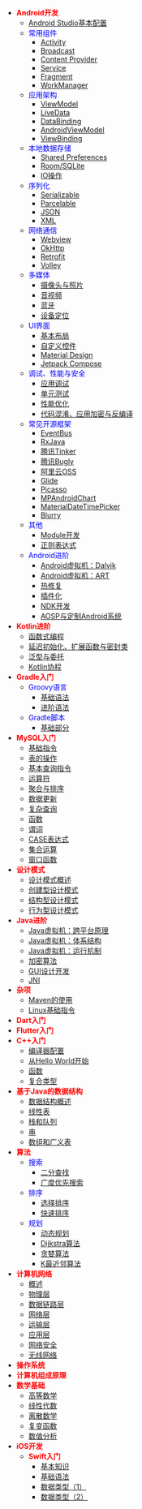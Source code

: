 * <font color=red>**Android开发**</font>
  * [Android Studio基本配置](Android/config.md)
  * <font color=blue>常用组件</font>
    * [Activity](Android/activity.md)
    * [Broadcast](Android/broadcast.md)
    * [Content Provider](Android/contpro.md)
    * [Service](Android/service.md)
    * [Fragment](Android/fg.md)
    * [WorkManager](Android/wm.md)
  * <font color=blue>应用架构</font>
    * [ViewModel](Android/vm.md)
    * [LiveData](Android/ld.md)
    * [DataBinding](Android/db.md)
    * [AndroidViewModel](Android/avm.md)
    * [ViewBinding](Android/vb.md)
  * <font color=blue>本地数据存储</font>
    * [Shared Preferences](Android/sp.md)
    * [Room/SQLite](Android/room.md)
    * [IO操作](Android/io.md)
  * <font color=blue>序列化</font>
    * [Serializable](Android/serial.md)
    * [Parcelable](Android/parcel.md)
    * [JSON](Android/json.md)
    * [XML](Android/xml.md)
  * <font color=blue>网络通信</font>
    * [Webview](Android/wv.md)
    * [OkHttp](Android/oh.md)
    * [Retrofit](Android/retr.md)
    * [Volley](Android/volley.md)
  * <font color=blue>多媒体</font>
    * [摄像头与照片](Android/photo.md)
    * [音视频](Android/msc.md)
    * [蓝牙](Android/bt.md)
    * [设备定位](Android/ndk.md)
  * <font color=blue>UI界面</font>
    * [基本布局](Android/lo.md)
    * [自定义控件](Android/controller.md)
    * [Material Design](Android/md.md)
    * [Jetpack Compose](Android/jc.md)
  * <font color=blue>调试、性能与安全</font>
    * [应用调试](Android/debug.md)
    * [单元测试](Android/unit.md)
    * [性能优化](Android/perf.md)
    * [代码混淆、应用加密与反编译](Android/proguard.md)
  * <font color=blue>常见开源框架</font>
    * [EventBus](Android/eb.md)
    * [RxJava](Android/rxjava.md)
    * [腾讯Tinker](Android/tinker.md)
    * [腾讯Bugly](Android/bugly.md)
    * [阿里云OSS](Android/oss.md)
    * [Glide](Android/glide.md)
    * [Picasso](xxx)
    * [MPAndroidChart](Android/mpandroid.md)
    * [MaterialDateTimePicker](xxx)
    * [Blurry](xxx)
  * <font color=blue>其他</font>
    * [Module开发](Android/mod.md)
    * [正则表达式](Android/regx.md)
  * <font color=blue>Android进阶</font>
    * [Android虚拟机：Dalvik](Android/dvm.md)
    * [Android虚拟机：ART](Android/art.md)
    * [热修复](Android/ndk.md)
    * [插件化](Android/ndk.md)
    * [NDK开发](Android/ndk.md)
    * [AOSP与定制Android系统](Android/ndk.md)
* <font color=red>**Kotlin进阶**</font>
    * [函数式编程](Kotlin/func.md)
    * [延迟初始化、扩展函数与密封类](Kotlin/late.md)
    * [泛型与委托](Kotlin/gen.md)
    * [Kotlin协程](Kotlin/coroutine.md)
* <font color=red>**Gradle入门**</font>
  * <font color=blue>Groovy语言</font>
    * [基础语法](Gradle/Groovy语言入门_基本语法.md)
    * [进阶语法](Gradle/Groovy语言入门_进阶语法.md) 
  * <font color=blue>Gradle脚本</font>
    * [基础部分](Gradle/Gradle脚本编写_入门部分.md)
* <font color=red>**MySQL入门**</font>
  * [基础指令](MySQL/basicom.md) 
  * [表的操作](MySQL/tables.md)
  * [基本查询指令](MySQL/query.md)
  * [运算符](MySQL/opr.md)
  * [聚合与排序](MySQL/agg&sort.md)
  * [数据更新](MySQL/dataud.md)
  * [复杂查询](MySQL/cplxq.md)
  * [函数](MySQL/func.md)
  * [谓词](MySQL/pred.md)
  * [CASE表达式](MySQL/case.md)
  * [集合运算](MySQL/set.md)
  * [窗口函数](MySQL/window.md)
* <font color=red>**设计模式**</font>
  * [设计模式概述](DesignPattern/概述.md)
  * [创建型设计模式](DesignPattern/创建型设计模式.md)
  * [结构型设计模式](DesignPattern/结构型设计模式.md)
  * [行为型设计模式](DesignPattern/行为型设计模式.md)
* <font color=red>**Java进阶**</font>
  * [Java虚拟机：跨平台原理](Java/jvm1.md)
  * [Java虚拟机：体系结构](Java/jvm2.md)
  * [Java虚拟机：运行机制](Java/jvm3.md)
  * [加密算法](Java/cipher.md)
  * [GUI设计开发](Java/gui.md)
  * [JNI](Java/jni.md)
* <font color=red>**杂项**</font>
  * [Maven的使用](Maven/maven.md)
  * [Linux基础指令](Linux/basicom.md)
* <font color=red>**Dart入门**</font>
* <font color=red>**Flutter入门**</font>
* <font color=red>**C++入门**</font>
  * [编译器配置](/CPP/config.md)
  * [从Hello World开始](/CPP/helloworld.md)
  * [函数](/CPP/function.md)
  * [复合类型](/CPP/complex.md)
* <font color=red>**基于Java的数据结构**</font>
  * [数据结构概述](/DataStructure/1.数据结构概述.md)
  * [线性表](DataStructure/2.线性表.md)
  * [栈和队列](DataStructure/3.栈和队列.md)
  * [串](DataStructure/4.串.md)
  * [数组和广义表](DataStructure/5.数组和广义表.md)
* <font color=red>**算法**</font>
  * <font color=blue>搜索</font>
    * [二分查找](Algorithm/binasearch.md)
    * [广度优先搜索](Algorithm/bfs.md)
  * <font color=blue>排序</font>
    * [选择排序](Algorithm/selesort.md)
    * [快速排序](Algorithm/quicksort.md)
  * <font color=blue>规划</font>
    * [动态规划](Algorithm/dp.md)
    * [Dijkstra算法](Algorithm/dij.md)
    * [贪婪算法](Algorithm/greedy.md)
    * [K最近邻算法](Algorithm/knn.md)
* <font color=red>**计算机网络**</font>
  * [概述](ComputerNetwork/Chapter_1_概述.md)
  * [物理层](ComputerNetwork/Chapter_2_物理层.md) 
  * [数据链路层](ComputerNetwork/Chapter_3_数据链路层.md)
  * [网络层](ComputerNetwork/Chapter_4_网络层.md)
  * [运输层](ComputerNetwork/Chapter_5_运输层.md)
  * [应用层](ComputerNetwork/Chapter_6_应用层.md)
  * [网络安全](ComputerNetwork/Chapter_7_网络安全.md)
  * [无线网络](ComputerNetwork/Chapter_8_无线网络.md)
* <font color=red>**操作系统**</font>
* <font color=red>**计算机组成原理**</font>
* <font color=red>**数学基础**</font>
  * [高等数学](Math/caculus.md)
  * [线性代数](Math/caculus.md)
  * [离散数学](Math/caculus.md)
  * [复变函数](Math/caculus.md)
  * [数值分析](Math/caculus.md)
* <font color=red>**iOS开发**</font>
  * <font color=red>**Swift入门**</font>
    * [基本知识](Swift/Swift语言入门_基本知识.md)
    * [基础语法](Swift/Swift语言入门_基础语法.md)
    * [数据类型（1）](Swift/Swift语言入门_数据类型_1.md)
    * [数据类型（2）](Swift/Swift语言入门_数据类型_2.md)